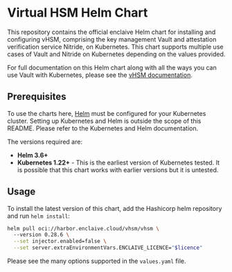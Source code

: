 # Virtual HSM Helm Chart

This repository contains the official enclaive Helm chart for installing
and configuring vHSM, comprising the key management Vault and attestation verification service Nitride, on Kubernetes. This chart supports multiple use
cases of Vault and Nitride on Kubernetes depending on the values provided.

For full documentation on this Helm chart along with all the ways you can
use Vault with Kubernetes, please see the
[vHSM documentation](https://docs.enclaive.cloud/virtual-hsm).

## Prerequisites

To use the charts here, [Helm](https://helm.sh/) must be configured for your
Kubernetes cluster. Setting up Kubernetes and Helm is outside the scope of
this README. Please refer to the Kubernetes and Helm documentation.

The versions required are:

  * **Helm 3.6+**
  * **Kubernetes 1.22+** - This is the earliest version of Kubernetes tested.
    It is possible that this chart works with earlier versions but it is
    untested.

## Usage

To install the latest version of this chart, add the Hashicorp helm repository
and run `helm install`:

```sh
helm pull oci://harbor.enclaive.cloud/vhsm/vhsm \ 
  --version 0.28.6 \
  --set injector.enabled=false \
  --set server.extraEnvironmentVars.ENCLAIVE_LICENCE="$licence"
```

Please see the many options supported in the `values.yaml` file. 

